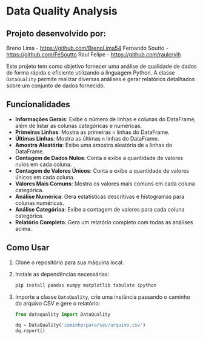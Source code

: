 # Data Quality Analysis

## Projeto desenvolvido por:
Breno Lima - https://github.com/BrenoLima54
Fernando Soutto - https://github.com/FeSoutto
Raul Felipe - https://github.com/raulcrvlh

Este projeto tem como objetivo fornecer uma análise de qualidade de dados de forma rápida e eficiente utilizando a linguagem Python. A classe `DataQuality` permite realizar diversas análises e gerar relatórios detalhados sobre um conjunto de dados fornecido.

## Funcionalidades

- **Informações Gerais**: Exibe o número de linhas e colunas do DataFrame, além de listar as colunas categóricas e numéricas.
- **Primeiras Linhas**: Mostra as primeiras `n` linhas do DataFrame.
- **Últimas Linhas**: Mostra as últimas `n` linhas do DataFrame.
- **Amostra Aleatória**: Exibe uma amostra aleatória de `n` linhas do DataFrame.
- **Contagem de Dados Nulos**: Conta e exibe a quantidade de valores nulos em cada coluna.
- **Contagem de Valores Únicos**: Conta e exibe a quantidade de valores únicos em cada coluna.
- **Valores Mais Comuns**: Mostra os valores mais comuns em cada coluna categórica.
- **Análise Numérica**: Gera estatísticas descritivas e histogramas para colunas numéricas.
- **Análise Categórica**: Exibe a contagem de valores para cada coluna categórica.
- **Relatório Completo**: Gera um relatório completo com todas as análises acima.

## Como Usar

1. Clone o repositório para sua máquina local.
2. Instale as dependências necessárias:
    ```bash
    pip install pandas numpy matplotlib tabulate ipython
    ```
3. Importe a classe `DataQuality`, crie uma instância passando o caminho do arquivo CSV e gere o relatório:

    ```python
    from dataquality import DataQuality

    dq = DataQuality('caminho/para/seu/arquivo.csv')
    dq.report()
  



